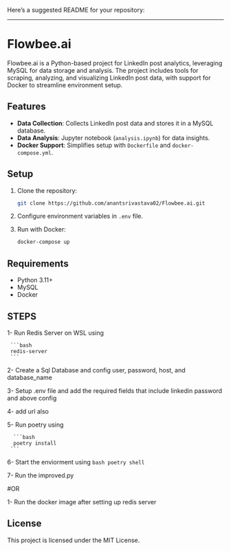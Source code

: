 Here’s a suggested README for your repository:

---

# Flowbee.ai

Flowbee.ai is a Python-based project for LinkedIn post analytics, leveraging MySQL for data storage and analysis. The project includes tools for scraping, analyzing, and visualizing LinkedIn post data, with support for Docker to streamline environment setup.

## Features

- **Data Collection**: Collects LinkedIn post data and stores it in a MySQL database.
- **Data Analysis**: Jupyter notebook (`analysis.ipynb`) for data insights.
- **Docker Support**: Simplifies setup with `Dockerfile` and `docker-compose.yml`.

## Setup

1. Clone the repository:
   ```bash
   git clone https://github.com/anantsrivastava02/Flowbee.ai.git
   ```

2. Configure environment variables in `.env` file.

3. Run with Docker:
   ```bash
   docker-compose up
   ```

## Requirements

- Python 3.11+
- MySQL
- Docker

## STEPS
   1- Run Redis Server on WSL using
   
     ```bash
     redis-server
     ```
     
  2- Create a Sql Database and config user, password, host, and database_name
  
  3- Setup .env file and add the required fields that include linkedin password and above config
  
  4- add url also
  
  5- Run poetry using
  
      ```bash
      poetry install
     ```
     
  6- Start the enviorment using
      ```bash
     poetry shell
     ```
     
  7- Run the improved.py
  

 #OR 
 
  1- Run the docker image after setting up redis server 
  
 
## License

This project is licensed under the MIT License.
